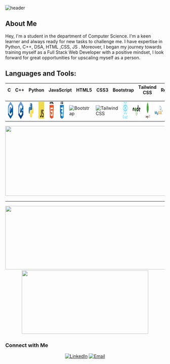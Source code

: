 ![header](https://capsule-render.vercel.app/api?type=venom&height=200&text=I%20am%20Shiwam.&fontSize=70&color=0:8871e5,100:b678c4&stroke=b678c4)

## About Me
Hey, I'm a student in the department of Computer Science. I'm a keen learner and always ready for new tasks to challenge me. I have expertise in Python, C++, DSA, HTML ,CSS, JS . Moreover, I began my journey towards training myself as a Full Stack Web Developer with a positive mindset, I look forward for great opportunities for upscaling myself as a person.


## Languages and Tools:


| C | C++ | Python | JavaScript | HTML5 | CSS3 | Bootstrap  | Tailwind CSS | React.js | Node.js | MongoDB | SQL |
|--------|--------|--------|------------|-------|-----------|------|-------------|----------|---------|---------|-----|

<table>
  <tr>
    <td><img src="https://github.com/devicons/devicon/blob/master/icons/c/c-original.svg" title="C" alt="C" width="55" height="55"/></td>
    <td><img src="https://github.com/devicons/devicon/blob/master/icons/cplusplus/cplusplus-original.svg" title="C++" alt="C++" width="55" height="55"/></td>
    <td><img src="https://github.com/devicons/devicon/blob/master/icons/python/python-original.svg" title="Python" alt="Python" width="55" height="55"/></td>
    <td><img src="https://github.com/devicons/devicon/blob/master/icons/javascript/javascript-original.svg" title="JavaScript" alt="JavaScript" width="55" height="55"/></td>
    <td><img src="https://raw.githubusercontent.com/devicons/devicon/master/icons/html5/html5-original-wordmark.svg" title="HTML5" alt="HTML5" width="55" height="55"/></td>
    <td><img src="https://raw.githubusercontent.com/devicons/devicon/master/icons/css3/css3-original-wordmark.svg" title="CSS3" alt="CSS3" width="55" height="55"/></td>
    <td><img src="https://upload.wikimedia.org/wikipedia/commons/thumb/b/b2/Bootstrap_logo.svg/2560px-Bootstrap_logo.svg.png" title="Bootstrap" alt="Bootstrap" width="70" height="55"/></td>
    <td><img src="https://icon.icepanel.io/Technology/svg/Tailwind-CSS.svg" title="Tailwind CSS" alt="Tailwind CSS" width="55" height="55"/></td>
    <td><img src="https://github.com/devicons/devicon/blob/master/icons/react/react-original-wordmark.svg" title="React.js" alt="React.js" width="55" height="55"/></td>
    <td><img src="https://github.com/devicons/devicon/blob/master/icons/nodejs/nodejs-original-wordmark.svg" title="Node.js" alt="Node.js" width="70" height="55"/></td>
    <td><img src="https://github.com/devicons/devicon/blob/master/icons/mongodb/mongodb-original-wordmark.svg" title="MongoDB" alt="MongoDB" width="55" height="55"/></td>
    <td><img src="https://github.com/devicons/devicon/blob/master/icons/mysql/mysql-original-wordmark.svg" title="SQL" alt="SQL" width="70" height="55"/></td>
  </tr>
</table>

  
<p align="center">
  <img width="800" height="220" src="https://github-readme-streak-stats.herokuapp.com/?user=thakurchirag&theme=highcontrast&hide_border=true&border_radius=5&card_width=800">
</p>

---
<p align="center">
  <img width="600" height="200" src="https://github-readme-stats.vercel.app/api?username=thakurchirag&show_icons=true&theme=vision-friendly-dark">
  <img width="400" height="200" src="https://github-readme-stats.vercel.app/api/top-langs?username=thakurchirag&size_weight=0.15&count_weight=0.5&layout=compact&theme=vision-friendly-dark">
</p>

### Connect with Me 

<p align="center">
<a href="https://www.linkedin.com/in/shiwam-singh-5058ab278/"><img alt="LinkedIn" src="https://img.shields.io/badge/LinkedIn-Shiwam singh-blue?style=flat-square&logo=linkedin"></a>
<a href="shiwamsingh5655@gmail.com"><img alt="Email" src="https://img.shields.io/badge/Email-Shiwam singh-blue?style=flat-square&logo=gmail"></a>
</p>
 
